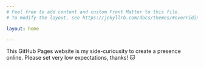 ```yaml
---
# Feel free to add content and custom Front Matter to this file.
# To modify the layout, see https://jekyllrb.com/docs/themes/#overriding-theme-defaults

layout: home

---
```

This GitHub Pages website is my side-curiousity to create a presence online. Please set very low expectations, thanks! :cat:
